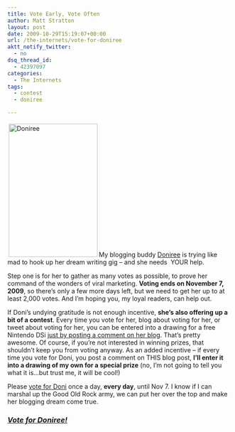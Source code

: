 ```yaml
---
title: Vote Early, Vote Often
author: Matt Stratton
layout: post
date: 2009-10-29T15:19:07+00:00
url: /the-internets/vote-for-doniree
aktt_notify_twitter:
  - no
dsq_thread_id:
  - 42397097
categories:
  - The Internets
tags:
  - contest
  - doniree

---
```

[<img class="alignright" style="margin: 3px;" src="https://farm3.static.flickr.com/2482/3876987406_38a06934e2.jpg" alt="Doniree" width="200" height="300" />][1]My blogging buddy <a href="https://doniree.com" target="_blank">Doniree</a> is trying like mad to hook up her dream writing gig &#8211; and she needs  YOUR help.

Step one is for her to gather as many votes as possible, to prove her command of the wonders of viral marketing. **Voting ends on November 7, 2009**, so there&#8217;s only a few more days left, but we need to get her up to at least 2,000 votes. And I&#8217;m hoping you, my loyal readers, can help out.

If Doni&#8217;s undying gratitude is not enough incentive, **she&#8217;s also offering up a bit of a contest**. Every time you vote for her, blog about voting for her, or tweet about voting for her, you can be entered into a drawing for a free Nintendo DSi <a href="https://doniree.com/2009/10/18/the-good-mood-blogger-gig-and-a-free-nintendo-dsi/" target="_blank">just by posting a comment on her blog</a>. That&#8217;s pretty awesome. Of course, if you&#8217;re not interested in winning prizes, that shouldn&#8217;t keep you from voting anyway. As an added incentive &#8211; if every time you vote for Doni, you post a comment on THIS blog post, **I&#8217;ll enter it into a drawing of my own for a special prize** (no, I&#8217;m not going to tell you what it is&#8230;but trust me, it will be cool!)

Please <a href="https://www.sam-e.com/job/profile/195" target="_blank">vote for Doni</a> once a day, **every day**, until Nov 7. I know if I can marshal up the Good Old Rock army, we can put her over the top and make her blogging dream come true.

### <span style="color: #ff0000;"><em><a href="https://www.sam-e.com/job/profile/195" target="_blank"><strong>Vote for Doniree!</strong></a></em></span>

 [1]: https://www.flickr.com/photos/rachelgallagherphotography/3876987406/in/set-72157622201323644/